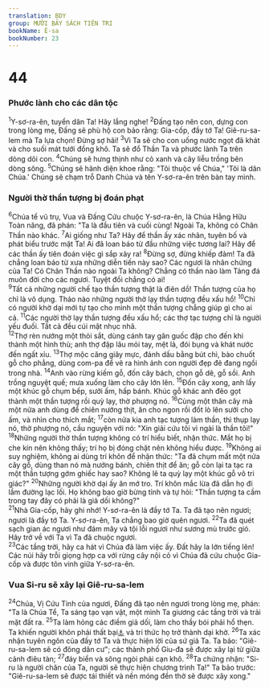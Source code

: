 ```yaml
---
translation: BDY
group: MƯỜI BẢY SÁCH TIÊN TRI
bookName: Ê-sa 
bookNumber: 23
---
```


<div class="title"><h1>44</h1><h3>Phước lành cho các dân tộc</h3></div>
<span class="verse es_44_1"><sup>1</sup>Y-sơ-ra-ên, tuyển dân Ta! Hãy lắng nghe! </span>
<span class="verse es_44_2"><sup>2</sup>Đấng tạo nên con, dựng con trong lòng mẹ, Đấng sẽ phù hộ con bảo rằng: Gia-cốp, đầy tớ Ta! Giê-ru-sa-lem mà Ta lựa chọn! Đừng sợ hãi! </span>
<span class="verse es_44_3"><sup>3</sup>Vì Ta sẽ cho con uống nước ngọt đã khát và cho suối mát tưới đồng khô. Ta sẽ đổ Thần Ta và phước lành Ta trên dòng dõi con. </span>
<span class="verse es_44_4"><sup>4</sup>Chúng sẽ hưng thịnh như cỏ xanh và cây liễu trồng bên dòng sông. </span>
<span class="verse es_44_5"><sup>5</sup>Chúng sẽ hãnh diện khoe rằng: &#34;Tôi thuộc về Chúa,&#34; &#39;Tôi là dân Chúa.&#39; Chúng sẽ chạm trỗ Danh Chúa và tên Y-sơ-ra-ên trên bàn tay mình.</span>
<div class="title"><h3>Người thờ thần tượng bị đoán phạt</h3></div>
<span class="verse es_44_6"><sup>6</sup>Chúa tể vũ trụ, Vua và Đấng Cứu chuộc Y-sơ-ra-ên, là Chúa Hằng Hữu Toàn năng, đã phán: &#34;Ta là đầu tiên và cuối cùng! Ngoài Ta, không có Chân Thần nào khác. </span>
<span class="verse es_44_7"><sup>7</sup>Ai giống như Ta? Hãy để thần ấy xác nhân, tuyên bố và phát biểu trước mặt Ta! Ai đã loan báo từ đầu những việc tương lai? Hãy để các thần ấy tiên đoán việc gì sắp xảy ra! </span>
<span class="verse es_44_8"><sup>8</sup>Đừng sợ, đừng khiếp đảm! Ta đã chẳng loan báo từ xưa những diễn tiến này sao? Các ngươi là nhân chứng của Ta! Có Chân Thần nào ngoài Ta không? Chẳng có thần nào làm Tảng đá muôn đời cho các ngươi. Tuyệt đối chẳng có ai!<br/></span>
<span class="verse es_44_9"><sup>9</sup>Tất cả những người chế tạo thần tượng thật là điên dồ! Thần tượng của họ chỉ là vô dụng. Thảo nào những người thờ lạy thần tượng đều xấu hổ! </span>
<span class="verse es_44_10"><sup>10</sup>Chỉ có người khờ dại mới tự tạo cho mình một thần tượng chẳng giúp gì cho ai cả. </span>
<span class="verse es_44_11"><sup>11</sup>Các người thờ lạy thần tượng đều xấu hổ; các thợ tạc tượng chỉ là người yếu đuối. Tất cả đều cúi mặt nhục nhã.<br/></span>
<span class="verse es_44_12"><sup>12</sup>Thợ rèn nướng một thỏi sắt, dùng cánh tay gân guốc đập cho đến khi thành một hình thù; anh thợ đập lâu mỏi tay, mệt lả, đói bụng và khát nước đến ngất xỉu. </span>
<span class="verse es_44_13"><sup>13</sup>Thợ mộc căng giây mực, đánh dấu bằng bút chì, bào chuốt gỗ cho phẳng, dùng com-pa để vẽ ra hình ảnh con người đẹp đẽ đang ngồi trong nhà. </span>
<span class="verse es_44_14"><sup>14</sup>Anh vào rừng kiếm gỗ, đốn cây bách, chọn gỗ dẽ, gỗ sồi. Anh trồng nguyệt quế; mưa xuống làm cho cây lớn lên. </span>
<span class="verse es_44_15"><sup>15</sup>Đốn cây xong, anh lấy một khúc gỗ chụm bếp, sưởi ấm, hấp bánh. Khúc gỗ khác anh đẽo gọt thành một thần tượng rồi quỳ lạy, thờ phượng nó. </span>
<span class="verse es_44_16"><sup>16</sup>Cùng một thân cây mà một nửa anh dùng để chiên nướng thịt, ăn cho ngon rồi đốt lò lên sưởi cho ấm, và nhìn cho thích mắt; </span>
<span class="verse es_44_17"><sup>17</sup>còn nửa kia anh tạc tượng làm thần, thì thụp lạy nó, thờ phượng nó, cầu nguyện với nó: &#34;Xin giải cứu tôi vì ngài là thần tôi!&#34;<br/></span>
<span class="verse es_44_18"><sup>18</sup>Những người thờ thần tượng không có trí hiểu biết, nhận thức. Mắt họ bị che kín nên không thấy; trí họ bị đóng chặt nên không hiểu được. </span>
<span class="verse es_44_19"><sup>19</sup>Không ai suy nghiệm, không ai dùng trí khôn để nhận thức: &#34;Ta đã chụm mất một nửa cây gỗ, dùng than nó mà nướng bánh, chiên thịt để ăn; gỗ còn lại ta tạc ra một thần tượng gớm ghiếc hay sao? Không lẽ ta quỳ lạy một khúc gỗ vô tri giác?&#34; </span>
<span class="verse es_44_20"><sup>20</sup>Những người khờ dại ấy ăn mớ tro. Trí khôn mắc lừa đã dẫn họ đi lầm đường lạc lối. Họ không bao giờ bừng tỉnh và tự hỏi: &#34;Thần tượng ta cầm trong tay đây có phải là giả dối không?&#34;<br/></span>
<span class="verse es_44_21"><sup>21</sup>Nhà Gia-cốp, hãy ghi nhớ! Y-sơ-ra-ên là đầy tớ Ta. Ta đã tạo nên ngươi; ngươi là đầy tớ Ta. Y-sơ-ra-ên, Ta chẳng bao giờ quên ngươi. </span>
<span class="verse es_44_22"><sup>22</sup>Ta đã quét sạch gian ác ngươi như đám mây và tội lỗi ngươi như sương mù trước gió. Hãy trở về với Ta vì Ta đã chuộc ngươi.<br/></span>
<span class="verse es_44_23"><sup>23</sup>Các tầng trời, hãy ca hát vì Chúa đã làm việc ấy. Đất hãy la lớn tiếng lên! Các núi hãy trỗi giọng hợp ca với rừng cây nội cỏ vì Chúa đã cứu chuộc Gia-cốp và được tôn vinh giữa Y-sơ-ra-ên.</span>
<div class="title"><h3>Vua Si-ru sẽ xây lại Giê-ru-sa-lem</h3></div>
<span class="verse es_44_24"><sup>24</sup>Chúa, Vị Cứu Tinh của ngươi, Đấng đã tạo nên ngươi trong lòng mẹ, phán: &#34;Ta là Chúa Tể, Ta sáng tạo vạn vật, một mình Ta giương các tầng trời và trải mặt đất ra. </span>
<span class="verse es_44_25"><sup>25</sup>Ta làm hỏng các điềm giả dối, làm cho thầy bói phải hổ thẹn. Ta khiến người khôn phải thất bại<a href="#" data-toggle="tooltip" data-placement="bottom" title="Ctd thối lui">⚓</a> và tri thức họ trở thành dại khờ. </span>
<span class="verse es_44_26"><sup>26</sup>Ta xác nhận tuyên ngôn của đầy tớ Ta và thực hiện lời của sứ giả Ta. Ta bảo: &#34;Giê-ru-sa-lem sẽ có đông dân cư&#34;; các thành phố Giu-đa sẽ được xây lại từ giữa cảnh điêu tàn; </span>
<span class="verse es_44_27"><sup>27</sup>đáy biển và sông ngòi phải cạn khô. </span>
<span class="verse es_44_28"><sup>28</sup>Ta chứng nhận: &#34;Si-ru là người chăn của Ta, người sẽ thực hiện chương trình Ta!&#34; Ta bảo trước: &#34;Giê-ru-sa-lem sẽ được tái thiết và nền móng đền thờ sẽ được xây xong.&#34;</span>
